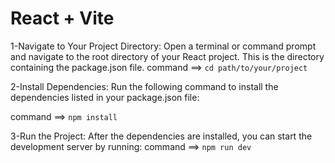 # React + Vite


1-Navigate to Your Project Directory:
Open a terminal or command prompt and navigate to the root directory of your React project. This is the directory containing the package.json file.
command ==>  `cd path/to/your/project`


2-Install Dependencies:
Run the following command to install the dependencies listed in your package.json file:

command ==> `npm install`

3-Run the Project:
After the dependencies are installed, you can start the development server by running:
command ==>  `npm run dev`
